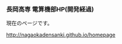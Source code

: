 <h3>長岡高専 電算機部HP(開発経過)</h3>
<p>現在のページです。</p>
<a href="http://nagaokadensanki.github.io/homepage/index.html">http://nagaokadensanki.github.io/homepage</a>
